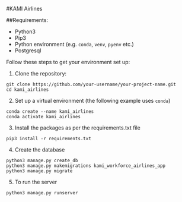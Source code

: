 #KAMI Airlines

##Requirements:

- Python3
- Pip3
- Python environment (e.g. `conda`, `venv`, `pyenv` etc.)
- Postgresql

Follow these steps to get your environment set up:

1. Clone the repository:

```
git clone https://github.com/your-username/your-project-name.git
cd kami_airlines

```

2. Set up a virtual environment (the following example uses `conda`)

```
conda create --name kami_airlines
conda activate kami_airlines
```

3. Install the packages as per the requirements.txt file

```
pip3 install -r requirements.txt
```

4. Create the database

```
python3 manage.py create_db
python3 manage.py makemigrations kami_workforce_airlines_app
python3 manage.py migrate

```

5. To run the server

```
python3 manage.py runserver
```